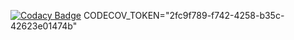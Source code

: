 [![Codacy Badge](https://api.codacy.com/project/badge/Grade/3e2a7ca84bce40a7a4414697e40f7556)](https://www.codacy.com/app/bhuvana04/Testing?utm_source=github.com&amp;utm_medium=referral&amp;utm_content=bhuvana04/Testing&amp;utm_campaign=Badge_Grade)
CODECOV_TOKEN="2fc9f789-f742-4258-b35c-42623e01474b"

